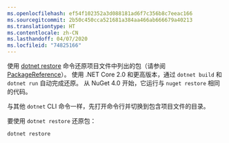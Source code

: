 ```yaml
---
ms.openlocfilehash: ef54f102352a3d088181ad6f7c356b8c7eeac166
ms.sourcegitcommit: 2b50c450cca521681a384aa466ab666679a40213
ms.translationtype: HT
ms.contentlocale: zh-CN
ms.lasthandoff: 04/07/2020
ms.locfileid: "74825166"
---
```

使用 [dotnet restore](/dotnet/core/tools/dotnet-restore?tabs=netcore2x) 命令还原项目文件中列出的包（请参阅 [PackageReference](../../consume-packages/package-references-in-project-files.md)）。 使用 .NET Core 2.0 和更高版本，通过 `dotnet build` 和 `dotnet run` 自动完成还原。 从 NuGet 4.0 开始，它运行与 `nuget restore` 相同的代码。

与其他 `dotnet` CLI 命令一样，先打开命令行并切换到包含项目文件的目录。

要使用 `dotnet restore` 还原包：

```dotnetcli
dotnet restore 
```
